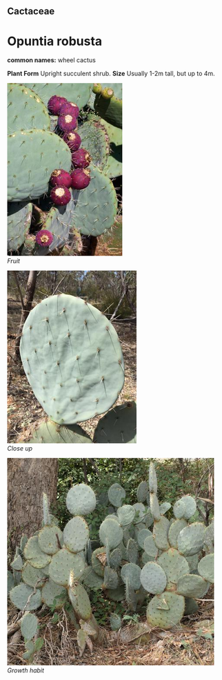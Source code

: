 ## Cactaceae
# Opuntia robusta
**common names:** wheel cactus

**Plant Form** Upright succulent shrub. **Size** Usually 1-2m tall, but up to 4m.


![Fruit](57665_pp_robusta_12012.jpg)  
 *Fruit* 

![Close up](49321_Opuntia-robusta_Terrick-Terrick-NP-3.jpg)  
 *Close up* 

![Growth habit](108521_P1099965.jpg)  
 *Growth habit* 

